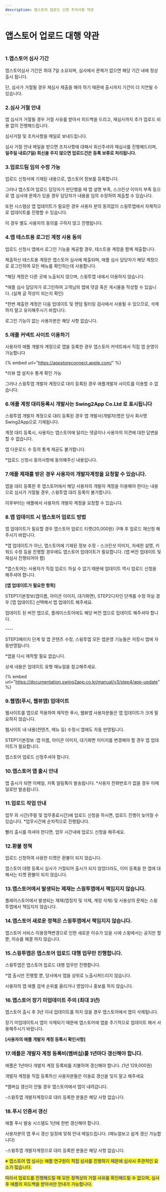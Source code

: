 ```yaml
---
description: 앱스토어 업로드 신청 주의사항 약관
---
```


# 앱스토어 업로드 대행 약관

<figure><img src="../.gitbook/assets/구분선 (3).PNG" alt=""><figcaption></figcaption></figure>

### 1.앱스토어 심사 기간

앱스토어심사 기간은 최대 7일 소요되며,  심사에서 문제가 없으면 해당 기간 내에 정상 출시 됩니다.&#x20;

단, 심사가 거절될 경우 재심사 제출을 해야 하기 때문에 출시까지 기간이 더 지연될 수 있습니다.



### 2.심사 거절 안내

앱 심사가 거절될 경우 거절 사유를 받아서 피드백을 드리고, 재심사까지 추가 업로드 비용 없이 진행해드립니다.&#x20;

심사거절 및 조치사항을 메일로 보내드립니다.&#x20;

심사 거절 안내 메일을 받으면 조치사항에 대해서 회신주셔야 재심사를 진행해드리며, **일주일 내로(7일) 회신을 주지 않으면 업로드건은 등록 보류로 처리됩니다.**



### 3.업로드팀 임의 수정 가능

업로드 신청서에 기재된 내용으로, 앱스토어 정보를 등록합니다.

그러나 앱스토어 업로드 담당자가 판단했을 때 앱 설명 부족, 스크린샷 이미지 부족 등으로 앱 심사에 문제가 있을 경우 담당자가 내용을 임의 수정하여 제출할 수 있습니다.&#x20;

또한 시스템상 앱 업데이트가 필요한 경우 사용자 분의 동의없이 스윙투앱에서 자체적으로 업데이트를 진행할 수 있습니다.&#x20;

이 경우 별도 사용자의 동의를 구하지 않고 진행됩니다.&#x20;



### 4.앱  테스트용 로그인 계정 사용 동의

업로드 신청시 앱에서 로그인 기능을 제공할 경우, 테스트용 계정을 함께 제출합니다.

제출하신 테스트용 계정은 앱스토어 심사에 제출되며, 애플 심사 담당자가 해당 계정으로 로그인하여 모든 메뉴를 확인하는데 사용합니다.

\*해당 계정은 다른 곳에 노출되지 않으며, 스윙투앱 내에서 이용하지 않습니다.&#x20;

\*애플 심사 담당자가 로그인하여 고객님의 앱에 댓글 혹은 게시물을 작성할 수 있습니다. (실제 글 작성이 되는지 확인)

\*한번 제출한 계정은 다음 업데이트 및 랜덤 필터링 검사에서 사용될 수 있으므로, 삭제하지 말고 유지해주시기 바랍니다.

로그인 기능이 없는 사용자분은 해당 사항 없습니다.&#x20;



### 5.애플 커넥트 사이트 이용하기

사용자의 애플 개발자 계정으로 앱을 등록한 경우 앱스토어 커넥트에서 직접 앱 운영이 가능합니다

{% embed url="https://appstoreconnect.apple.com/" %}

\*리뷰 앱 설치수 통계 확인 가능&#x20;

그러나 스윙투앱 개발자 계정으로 대리 등록된 경우 애플개발자 사이트를 이용할 수 없습니다.



### 6.애플 계정 대리등록시 개발사는 Swing2App Co.Ltd 로 표시됩니다

스윙투앱 개발자 계정으로 대리 등록된 경우 앱 개발사(개발자)명은 당사 회사명 Swing2App으로 기재됩니다.

계정 대리 등록시, 사용자는 앱스토어에 달리는 댓글이나 사용자의 의견에 대한 답변을 할 수 없습니다.&#x20;

앱 다운로드 수 등의 통계 제공도 불가합니다.&#x20;

\*업로드 신청시 동의사항에 동의해주신 내용입니다.



### 7.애플 제재를 받은 경우 사용자의 개발자계정을 요청할 수 있습니다.

앱을 대리 등록한 후 앱스토어에서 해당 사용자의 개발자 계정을 이용해야 한다는 내용으로 심사가 거절될 경우, 스윙투앱 대리 등록이 불가합니다.&#x20;

이후부터는 애플에서 사용자의 개발자 계정을 요청할 수 있습니다.



### 8.앱 업데이트 시 앱스토어 업로드 방법

앱 업데이트가 필요할 경우 앱스토어 업로드 티켓(20,000원) 구매 후 업로드 재신청 해주시기 바랍니다.

&#x20;\*앱 업데이트가 아닌, 앱스토어에 기재된 정보 수정 - 스크린샷 이미지, 자세한 설명, 키워드 수정 등을 진행할 경우에도 앱스토어 업데이트가 필요합니다. (앱 버전 업데이트 및 재심사 진행되어야 함)&#x20;

\*앱스토어는 사용자가 직접 업로드 하실 수 없기 때문에 업데이트 역시 업로드 신청을 해주셔야 합니다.



**\[앱 업데이트가 필요한 항목]**

STEP1기본정보(앱이름, 아이콘 이미지, 대기화면), STEP2디자인 단계를 수정 하실 경우 \[앱 업데이트] 선택해서 앱 업데이트 해주세요.&#x20;

업데이트 된 버전 앱으로, 플레이스토어에도 해당 버전 앱으로 업데이트 해주셔야 합니다.

_----_

STEP3페이지 단계 및 앱 콘텐츠 수정, 스윙투앱 모든 앱운영 기능들은 저장시 앱에 자동반영됩니다.&#x20;

\*앱을 다시 제작할 필요 없습니다.&#x20;

상세 내용은 업데이트 유형 매뉴얼을 참고해주세요.&#x20;

{% embed url="https://documentation.swing2app.co.kr/manual/v3/step4/app-update" %}

### 9.웹앱(푸시, 웹뷰앱) 업데이트

웹사이트를 앱으로 적용하여 제작한 푸시, 웹뷰앱 사용자분들은 앱 업데이트가 크게 필요하지 않습니다.

웹사이트 내 내용(컨텐츠, 메뉴 등) 수정시 앱에도 자동 반영됩니다.&#x20;

STEP1기본정보 :앱 이름, 아이콘 이미지, 대기화면 이미지를 변경해야 할 경우 앱 업데이트가 필요합니다.

앱스토어 업로드 신청주셔야 합니다.



### **10.앱스토어 앱 출시 안내**

앱 출시가 되면 이메일, 카톡 알림톡이 발송됩니다. \*사용자 전화번호가 없을 경우 이메일로만 발송됩니다.



### 11.업로드 작업 안내

업무 외 시간(주말 및 업무종료시간)에 업로드 신청을 하시면, 업로드 진행이 늦어질 수 있습니다. \*업무시간에 순차적으로 진행됩니다.

빨리 출시를 하셔야 한다면, 업무 시간내에 업로드 신청을 해주세요.



### 12.환불 정책

업로드 신청하여 사용한 티켓은 환불이 되지 않습니다.&#x20;

앱스토어 대행 등록시 심사가 거절되어 출시가 되지 않았더라도, 이미 등록을 한 앱에 대해서는 티켓 환불이 되지 않습니다.



### 13.앱스토어에서 발생되는 제재는 스윙투앱에서 책임지지 않습니다.

플레이스토어에서 발생되는 제재(앱정지 및 삭제, 계정 삭제) 및 사용상의 문제는 스윙투앱에서 책임지지 않습니다.&#x20;



### 14.앱스토어 새로운 정책은 스윙투앱에서 책임지지 않습니다.

앱스토어 서비스 이용정책변경으로 인한 새로운 이슈가 있을 시에 스윙에서는 공지만 할 뿐, 이슈를 해결 하지 않습니다.



### 15.스윙투앱은 앱스토어 업로드 대행 업무만 진행합니다.

스윙투앱은 앱스토어 업로드 대행 업무만 진행합니다.&#x20;

\*앱 출시만 진행할 뿐, 당사에서 앱을 상위로 노출시켜드리지 않습니다.&#x20;

사용자의 앱 애플 검색 순위를 올리거나 영업이나 홍보를 하지 않습니다.



### 16.앱스토어 장기 미업데이트 주의 (최대 3년)

앱스토어 출시 후 3년 이내 업데이트를 하지 않을 경우 앱스토어에서 앱이 삭제됩니다.&#x20;

장기 미업데이트시 앱이 삭제되기 때문에 앱스토어에 앱을 주기적으로 업데이트 해서 사용해주시기 바랍니다.



**\[사용자의 애플 개발자 계정 등록시 확인사항]**

### 17.애플은 개발자 계정 등록비(멤버십)를 1년마다 갱신해야 합니다.

애플은 1년마다 개발자 계정 등록비를 지불하여 갱신해야 합니다. (1년 129,000원)&#x20;

개발자 계정을 직접 등록하신 사용자분들은 이용료 갱신을 잊지 말고 해주세요

&#x20;\*멤버십 갱신이 안될 경우 앱스토어에서 앱이 내려갑니다.&#x20;

\-스윙투앱 개발자계정으로 대리 등록한 분들은 해당 사항 없습니다.



### 18.푸시 인증서 갱신

애플 푸시 발송 시스템도 1년에 한번 갱신해야 합니다.&#x20;

사용자분의 앱 푸시 갱신 일정에 맞춰 안내 메일드립니다. (매뉴얼보고 쉽게 갱신 가능합니다)

&#x20;\-스윙투앱 개발자계정으로 대리 등록한 분들은 해당 사항 없습니다.



<mark style="color:blue;">※ 앱스토어 앱 심사는 애플 연구원이 직접 심사를 진행하기 때문에 심사시 주관적인 요소가 많습니다.</mark>

&#x20;<mark style="color:blue;">따라서 업로드를 진행해드릴 때 모든 정책상의 거절 사유를 확인해드릴 수 없으며, 심사 후 애플의 피드백을 받아서만 안내가 가능합니다.</mark>


